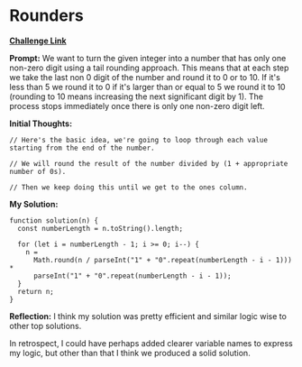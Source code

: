 # Rounders

[**Challenge Link**](https://app.codesignal.com/arcade/code-arcade/loop-tunnel/H5PP5MXvYvWXxTytH)

**Prompt:** We want to turn the given integer into a number that has only one non-zero digit using a tail rounding approach. This means that at each step we take the last non 0 digit of the number and round it to 0 or to 10. If it's less than 5 we round it to 0 if it's larger than or equal to 5 we round it to 10 (rounding to 10 means increasing the next significant digit by 1). The process stops immediately once there is only one non-zero digit left.

**Initial Thoughts:**

```
// Here's the basic idea, we're going to loop through each value starting from the end of the number.

// We will round the result of the number divided by (1 + appropriate number of 0s).

// Then we keep doing this until we get to the ones column.
```

**My Solution:**

```
function solution(n) {
  const numberLength = n.toString().length;

  for (let i = numberLength - 1; i >= 0; i--) {
    n =
      Math.round(n / parseInt("1" + "0".repeat(numberLength - i - 1))) *
      parseInt("1" + "0".repeat(numberLength - i - 1));
  }
  return n;
}
```

**Reflection:** I think my solution was pretty efficient and similar logic wise to other top solutions.

In retrospect, I could have perhaps added clearer variable names to express my logic, but other than that I think we produced a solid solution.
